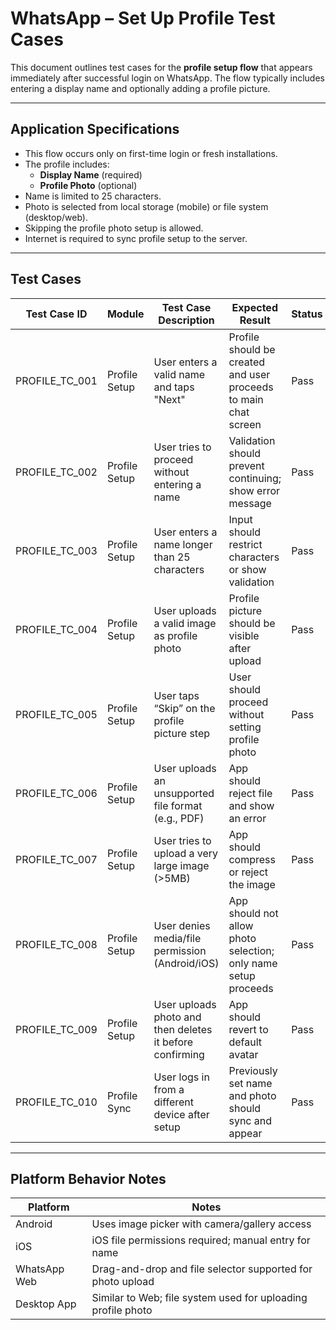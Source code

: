 # WhatsApp – Set Up Profile Test Cases

This document outlines test cases for the **profile setup flow** that appears immediately after successful login on WhatsApp. The flow typically includes entering a display name and optionally adding a profile picture.

---

## Application Specifications

- This flow occurs only on first-time login or fresh installations.
- The profile includes:
  - **Display Name** (required)
  - **Profile Photo** (optional)
- Name is limited to 25 characters.
- Photo is selected from local storage (mobile) or file system (desktop/web).
- Skipping the profile photo setup is allowed.
- Internet is required to sync profile setup to the server.

---

## Test Cases

| Test Case ID      | Module          | Test Case Description                                                      | Expected Result                                                        | Status | Priority | Notes                                 |
|-------------------|-----------------|----------------------------------------------------------------------------|-------------------------------------------------------------------------|--------|----------|----------------------------------------|
| PROFILE_TC_001    | Profile Setup   | User enters a valid name and taps "Next"                                   | Profile should be created and user proceeds to main chat screen        | Pass   | High     | Applies to all platforms               |
| PROFILE_TC_002    | Profile Setup   | User tries to proceed without entering a name                              | Validation should prevent continuing; show error message                | Pass   | High     | Name is mandatory                      |
| PROFILE_TC_003    | Profile Setup   | User enters a name longer than 25 characters                               | Input should restrict characters or show validation                    | Pass   | Medium   | Truncation or warning message shown    |
| PROFILE_TC_004    | Profile Setup   | User uploads a valid image as profile photo                                | Profile picture should be visible after upload                         | Pass   | Medium   | Supported formats: JPG, PNG            |
| PROFILE_TC_005    | Profile Setup   | User taps “Skip” on the profile picture step                               | User should proceed without setting profile photo                      | Pass   | Medium   | Option not available on all versions   |
| PROFILE_TC_006    | Profile Setup   | User uploads an unsupported file format (e.g., PDF)                        | App should reject file and show an error                               | Pass   | Low      | Desktop/Web file chooser validation    |
| PROFILE_TC_007    | Profile Setup   | User tries to upload a very large image (>5MB)                             | App should compress or reject the image                                | Pass   | Low      | Handling may differ by platform        |
| PROFILE_TC_008    | Profile Setup   | User denies media/file permission (Android/iOS)                            | App should not allow photo selection; only name setup proceeds         | Pass   | Medium   | Permission dialog shown                |
| PROFILE_TC_009    | Profile Setup   | User uploads photo and then deletes it before confirming                   | App should revert to default avatar                                    | Pass   | Medium   | Optional feature; test on mobile       |
| PROFILE_TC_010    | Profile Sync    | User logs in from a different device after setup                           | Previously set name and photo should sync and appear                   | Pass   | High     | Requires active internet               |

---

## Platform Behavior Notes

| Platform       | Notes                                                                 |
|----------------|-----------------------------------------------------------------------|
| Android        | Uses image picker with camera/gallery access                          |
| iOS            | iOS file permissions required; manual entry for name                  |
| WhatsApp Web   | Drag-and-drop and file selector supported for photo upload            |
| Desktop App    | Similar to Web; file system used for uploading profile photo          |
